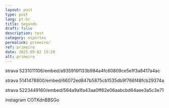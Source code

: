 ```yaml
---
layout: post
type: post
lang: pt-br
title: Segundo
draft: false
description: test
category: esportes
permalink: primeiro/
ref: primeiro
date: 2021-05-02 15:20
alt: primeiro
---
```

strava 5231011106/embed/a935916f133b984a4fc60809ce5e1f3a8417a4ac

strava 5141478800/embed/66072ed847b5875cb1535db9f766f48fcb29374a

strava 5223449160/embed/564a9a1fa43aa0ff62e06aabcbd64aee3a5c3e71

instagram COTKdnBBSGo